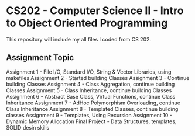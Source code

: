 # CS202 - Computer Science II - Intro to Object Oriented Programming

This repository will include my all files I coded from CS 202.

## Assignment Topic
Assignment 1 - File I/O, Standard I/O, String & Vector Libraries, using makefiles
Assignment 2 - Started building Classes
Assignment 3 - Continue building Classes
Assignment 4 - Class Aggregation, continue building Classes
Assignment 5 - Class Inheritance, continue building Classes
Assignment 6 - Abstract Base Class, Virtual Functions, continue Class Inheritance
Assignment 7 - AdHoc Polymorphism Overloading, continue Class Inheritance
Assignment 8 - Templated Classes, continue building classes
Assignment 9 - Templates, Using Recursion
Assignment 10 - Dynamic Memory Allocation
Final Project - Data Structures, templates, SOLID desin skills
